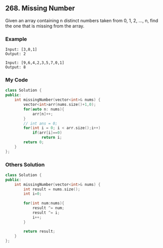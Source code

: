 ## 268. Missing Number

Given an array containing n distinct numbers taken from 0, 1, 2, ..., n, find the one that is missing from the array.


### Example
```
Input: [3,0,1]
Output: 2

Input: [9,6,4,2,3,5,7,0,1]
Output: 8
```

### My Code
```C++
class Solution {
public:
    int missingNumber(vector<int>& nums) {
        vector<int>arr(nums.size()+1,0);
        for(auto n: nums){
            arr[n]++;
        }
        // int ans = 0;
        for(int i = 0; i < arr.size();i++)
            if(arr[i]==0)
                return i;
        return 0;
    }
};
```

### Others Solution
```C++
class Solution {
public:
    int missingNumber(vector<int>& nums) {
        int result = nums.size();
        int i=0;
        
        for(int num:nums){
            result ^= num;
            result ^= i;
            i++;
        }
        
        return result;
    }
};
```


